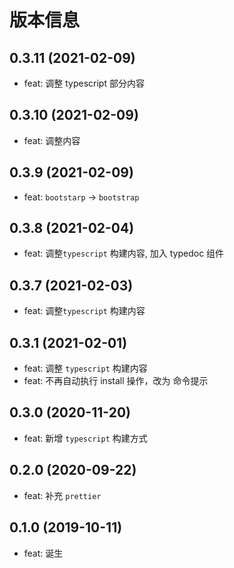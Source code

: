 # 版本信息
## 0.3.11 (2021-02-09)
* feat: 调整 typescript 部分内容
## 0.3.10 (2021-02-09)
* feat: 调整内容

## 0.3.9 (2021-02-09)
* feat: `bootstarp` -> `bootstrap`
## 0.3.8 (2021-02-04)
* feat: 调整`typescript` 构建内容, 加入 typedoc 组件
## 0.3.7 (2021-02-03)
* feat: 调整`typescript` 构建内容
## 0.3.1 (2021-02-01)
* feat: 调整 `typescript` 构建内容
* feat: 不再自动执行 install 操作，改为 命令提示
## 0.3.0 (2020-11-20)
* feat: 新增 `typescript` 构建方式
## 0.2.0 (2020-09-22)
* feat: 补充 `prettier`

## 0.1.0 (2019-10-11)
* feat: 诞生
